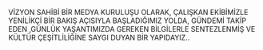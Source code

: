 VİZYON SAHİBİ BİR MEDYA KURULUŞU OLARAK, ÇALIŞKAN EKİBİMİZLE YENİLİKÇİ BİR BAKIŞ AÇISIYLA BAŞLADIĞIMIZ YOLDA, GÜNDEMİ TAKİP EDEN ,GÜNLÜK YAŞANTIMIZDA GEREKEN BİLGİLERLE SENTEZLENMİŞ VE KÜLTÜR ÇEŞİTLİLİĞİNE SAYGI DUYAN BİR YAPIDAYIZ..
